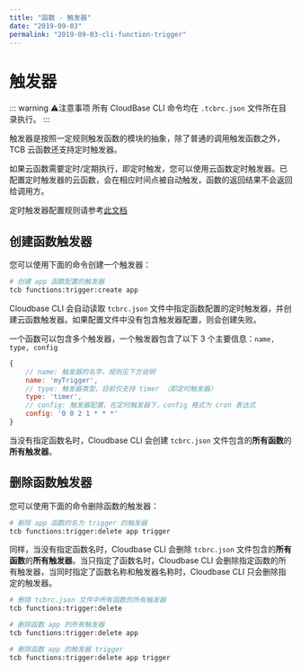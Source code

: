 ```yaml
---
title: "函数 - 触发器"
date: "2019-09-03"
permalink: "2019-09-03-cli-function-trigger"
---
```


# 触发器

::: warning ⚠️注意事项
所有 CloudBase CLI 命令均在 `.tcbrc.json` 文件所在目录执行。
:::

触发器是按照一定规则触发函数的模块的抽象，除了普通的调用触发函数之外，TCB 云函数还支持定时触发器。

如果云函数需要定时/定期执行，即定时触发，您可以使用云函数定时触发器。已配置定时触发器的云函数，会在相应时间点被自动触发，函数的返回结果不会返回给调用方。

定时触发器配置规则请参考[此文档](https://cloud.tencent.com/document/product/876/32314)

## 创建函数触发器

您可以使用下面的命令创建一个触发器：

```sh
# 创建 app 函数配置的触发器
tcb functions:trigger:create app
```

Cloudbase CLI 会自动读取 `tcbrc.json` 文件中指定函数配置的定时触发器，并创建云函数触发器。如果配置文件中没有包含触发器配置，则会创建失败。

一个函数可以包含多个触发器，一个触发器包含了以下 3 个主要信息：`name, type, config`

```js
{
    // name: 触发器的名字，规则见下方说明
    name: 'myTrigger',
    // type: 触发器类型，目前仅支持 timer （即定时触发器）
    type: 'timer',
    // config: 触发器配置，在定时触发器下，config 格式为 cron 表达式
    config: '0 0 2 1 * * *'
}
```

当没有指定函数名时，Cloudbase CLI 会创建 `tcbrc.json` 文件包含的**所有函数**的**所有触发器**。

## 删除函数触发器

您可以使用下面的命令删除函数的触发器：

```sh
# 删除 app 函数的名为 trigger 的触发器
tcb functions:trigger:delete app trigger
```

同样，当没有指定函数名时，Cloudbase CLI 会删除 `tcbrc.json` 文件包含的**所有函数**的**所有触发器**。当只指定了函数名时，Cloudbase CLI 会删除指定函数的所有触发器，当同时指定了函数名称和触发器名称时，Cloudbase CLI 只会删除指定的触发器。

```sh
# 删除 tcbrc.json 文件中所有函数的所有触发器
tcb functions:trigger:delete

# 删除函数 app 的所有触发器
tcb functions:trigger:delete app

# 删除函数 app 的触发器 trigger
tcb functions:trigger:delete app trigger
```
